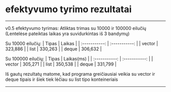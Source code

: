 # efektyvumo tyrimo rezultatai
************************************************************
v0.5 efektyvumo tyrimas:
Atliktas trimas su 10000 ir 100000 eilučių
(Lentelėse pateiktas laikas yra suvidurkintas iš 3 bandymų)

Su 10000 eilučių: 
|     Tipas     |     Laikas    |
| :-----------: | :-----------: |
|     vector    |    323,886    |
|      list     |    330,263    |
|     deque     |    306,632    |

Su 100000 eilučių: 
|     Tipas     |   Laikas(ms)  |
| :-----------: | :-----------: |
|     vector    |    305,271    |
|      list     |    350,538    |
|     deque     |    331,799    |


Iš gautų rezultatų matome, kad programa greičiausiai veikia su vector ir deque tipais ir šiek tiek lėčiau su list tipo konteineriais
************************************************************
